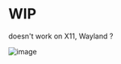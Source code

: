 # WIP
doesn't work on X11, Wayland ?

![image](https://github.com/user-attachments/assets/24628237-a3fc-414b-89e3-09a3758e97c0)
